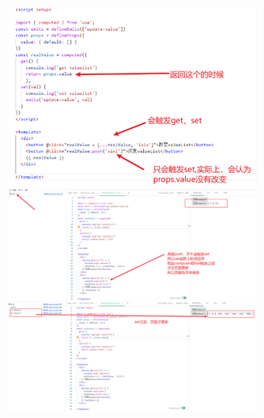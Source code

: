 <!--
 * @Description:
 * @Author: fengpu 1126120965@qq.com
 * @Date: 2024-10-17 14:39:15
 * @LastEditors: fengpu 1126120965@qq.com
 * @LastEditTime: 2024-10-17 15:13:19
 * @FilePath: \fengpu-study\work\computed get set到底在干什么.md
 * Endless Story. - NANA
-->

![alt text](image-1.png)
![alt text](image-2.png)
![alt text](image-3.png)
